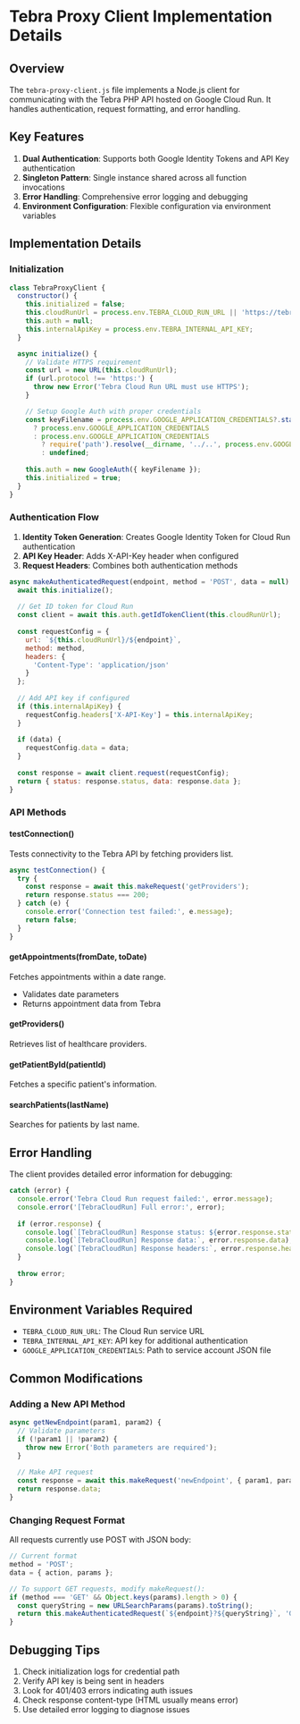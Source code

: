 # Tebra Proxy Client Implementation Details

## Overview
The `tebra-proxy-client.js` file implements a Node.js client for communicating with the Tebra PHP API hosted on Google Cloud Run. It handles authentication, request formatting, and error handling.

## Key Features
1. **Dual Authentication**: Supports both Google Identity Tokens and API Key authentication
2. **Singleton Pattern**: Single instance shared across all function invocations
3. **Error Handling**: Comprehensive error logging and debugging
4. **Environment Configuration**: Flexible configuration via environment variables

## Implementation Details

### Initialization
```javascript
class TebraProxyClient {
  constructor() {
    this.initialized = false;
    this.cloudRunUrl = process.env.TEBRA_CLOUD_RUN_URL || 'https://tebra-php-api-623450773640.us-central1.run.app';
    this.auth = null;
    this.internalApiKey = process.env.TEBRA_INTERNAL_API_KEY;
  }

  async initialize() {
    // Validate HTTPS requirement
    const url = new URL(this.cloudRunUrl);
    if (url.protocol !== 'https:') {
      throw new Error('Tebra Cloud Run URL must use HTTPS');
    }

    // Setup Google Auth with proper credentials
    const keyFilename = process.env.GOOGLE_APPLICATION_CREDENTIALS?.startsWith('/') 
      ? process.env.GOOGLE_APPLICATION_CREDENTIALS 
      : process.env.GOOGLE_APPLICATION_CREDENTIALS 
        ? require('path').resolve(__dirname, '../..', process.env.GOOGLE_APPLICATION_CREDENTIALS)
        : undefined;
    
    this.auth = new GoogleAuth({ keyFilename });
    this.initialized = true;
  }
}
```

### Authentication Flow
1. **Identity Token Generation**: Creates Google Identity Token for Cloud Run authentication
2. **API Key Header**: Adds X-API-Key header when configured
3. **Request Headers**: Combines both authentication methods

```javascript
async makeAuthenticatedRequest(endpoint, method = 'POST', data = null) {
  await this.initialize();
  
  // Get ID token for Cloud Run
  const client = await this.auth.getIdTokenClient(this.cloudRunUrl);
  
  const requestConfig = {
    url: `${this.cloudRunUrl}/${endpoint}`,
    method: method,
    headers: {
      'Content-Type': 'application/json'
    }
  };
  
  // Add API key if configured
  if (this.internalApiKey) {
    requestConfig.headers['X-API-Key'] = this.internalApiKey;
  }
  
  if (data) {
    requestConfig.data = data;
  }
  
  const response = await client.request(requestConfig);
  return { status: response.status, data: response.data };
}
```

### API Methods

#### testConnection()
Tests connectivity to the Tebra API by fetching providers list.
```javascript
async testConnection() {
  try {
    const response = await this.makeRequest('getProviders');
    return response.status === 200;
  } catch (e) {
    console.error('Connection test failed:', e.message);
    return false;
  }
}
```

#### getAppointments(fromDate, toDate)
Fetches appointments within a date range.
- Validates date parameters
- Returns appointment data from Tebra

#### getProviders()
Retrieves list of healthcare providers.

#### getPatientById(patientId)
Fetches a specific patient's information.

#### searchPatients(lastName)
Searches for patients by last name.

## Error Handling

The client provides detailed error information for debugging:
```javascript
catch (error) {
  console.error('Tebra Cloud Run request failed:', error.message);
  console.error('[TebraCloudRun] Full error:', error);
  
  if (error.response) {
    console.log(`[TebraCloudRun] Response status: ${error.response.status}`);
    console.log(`[TebraCloudRun] Response data:`, error.response.data);
    console.log(`[TebraCloudRun] Response headers:`, error.response.headers);
  }
  
  throw error;
}
```

## Environment Variables Required
- `TEBRA_CLOUD_RUN_URL`: The Cloud Run service URL
- `TEBRA_INTERNAL_API_KEY`: API key for additional authentication
- `GOOGLE_APPLICATION_CREDENTIALS`: Path to service account JSON file

## Common Modifications

### Adding a New API Method
```javascript
async getNewEndpoint(param1, param2) {
  // Validate parameters
  if (!param1 || !param2) {
    throw new Error('Both parameters are required');
  }
  
  // Make API request
  const response = await this.makeRequest('newEndpoint', { param1, param2 });
  return response.data;
}
```

### Changing Request Format
All requests currently use POST with JSON body:
```javascript
// Current format
method = 'POST';
data = { action, params };

// To support GET requests, modify makeRequest():
if (method === 'GET' && Object.keys(params).length > 0) {
  const queryString = new URLSearchParams(params).toString();
  return this.makeAuthenticatedRequest(`${endpoint}?${queryString}`, 'GET', null);
}
```

## Debugging Tips
1. Check initialization logs for credential path
2. Verify API key is being sent in headers
3. Look for 401/403 errors indicating auth issues
4. Check response content-type (HTML usually means error)
5. Use detailed error logging to diagnose issues